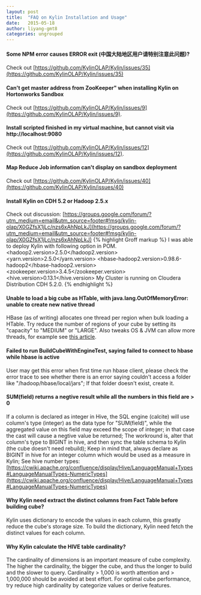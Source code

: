```yaml
---
layout: post
title:  "FAQ on Kylin Installation and Usage"
date:   2015-05-18
author: liyang-gmt8
categories: ungrouped
---
```


#### Some NPM error causes ERROR exit (中国大陆地区用户请特别注意此问题)?
Check out [https://github.com/KylinOLAP/Kylin/issues/35](https://github.com/KylinOLAP/Kylin/issues/35)

#### Can't get master address from ZooKeeper" when installing Kylin on Hortonworks Sandbox
Check out [https://github.com/KylinOLAP/Kylin/issues/9](https://github.com/KylinOLAP/Kylin/issues/9).

#### Install scripted finished in my virtual machine, but cannot visit via http://localhost:9080
Check out [https://github.com/KylinOLAP/Kylin/issues/12](https://github.com/KylinOLAP/Kylin/issues/12).

#### Map Reduce Job information can't display on sandbox deployment
Check out [https://github.com/KylinOLAP/Kylin/issues/40](https://github.com/KylinOLAP/Kylin/issues/40)

#### Install Kylin on CDH 5.2 or Hadoop 2.5.x
Check out discussion: [https://groups.google.com/forum/?utm_medium=email&utm_source=footer#!msg/kylin-olap/X0GZfsX1jLc/nzs6xAhNpLkJ](https://groups.google.com/forum/?utm_medium=email&utm_source=footer#!msg/kylin-olap/X0GZfsX1jLc/nzs6xAhNpLkJ)
{% highlight Groff markup %}
I was able to deploy Kylin with following option in POM.
<hadoop2.version>2.5.0</hadoop2.version>
<yarn.version>2.5.0</yarn.version>
<hbase-hadoop2.version>0.98.6-hadoop2</hbase-hadoop2.version>
<zookeeper.version>3.4.5</zookeeper.version>
<hive.version>0.13.1</hive.version>
My Cluster is running on Cloudera Distribution CDH 5.2.0.
{% endhighlight %}

#### Unable to load a big cube as HTable, with java.lang.OutOfMemoryError: unable to create new native thread
HBase (as of writing) allocates one thread per region when bulk loading a HTable. Try reduce the number of regions of your cube by setting its "capacity" to "MEDIUM" or "LARGE". Also tweaks OS & JVM can allow more threads, for example see [this article](http://blog.egilh.com/2006/06/2811aspx.html).

#### Failed to run BuildCubeWithEngineTest, saying failed to connect to hbase while hbase is active
User may get this error when first time run hbase client, please check the error trace to see whether there is an error saying couldn't access a folder like "/hadoop/hbase/local/jars"; If that folder doesn't exist, create it.

#### SUM(field) returns a negtive result while all the numbers in this field are > 0
If a column is declared as integer in Hive, the SQL engine (calcite) will use column's type (integer) as the data type for "SUM(field)", while the aggregated value on this field may exceed the scope of integer; in that case the cast will cause a negtive value be returned; The workround is, alter that column's type to BIGINT in hive, and then sync the table schema to Kylin (the cube doesn't need rebuild); Keep in mind that, always declare as BIGINT in hive for an integer column which would be used as a measure in Kylin; See hive number types: [https://cwiki.apache.org/confluence/display/Hive/LanguageManual+Types#LanguageManualTypes-NumericTypes](https://cwiki.apache.org/confluence/display/Hive/LanguageManual+Types#LanguageManualTypes-NumericTypes)

#### Why Kylin need extract the distinct columns from Fact Table before building cube?
Kylin uses dictionary to encode the values in each column, this greatly reduce the cube's storage size. To build the dictionary, Kylin need fetch the distinct values for each column.

#### Why Kylin calculate the HIVE table cardinality?
The cardinality of dimensions is an important measure of cube complexity. The higher the cardinality, the bigger the cube, and thus the longer to build and the slower to query. Cardinality > 1,000 is worth attention and > 1,000,000 should be avoided at best effort. For optimal cube performance, try reduce high cardinality by categorize values or derive features.
